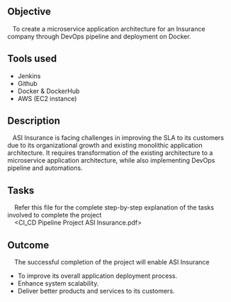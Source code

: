 ## Objective
&nbsp;&nbsp;  To create a microservice application architecture for an Insurance company through DevOps pipeline and deployment on Docker.

## Tools used
  - Jenkins
  - Github
  - Docker & DockerHub
  - AWS (EC2 instance)

## Description
&nbsp;&nbsp;  ASI Insurance is facing challenges in improving the SLA to its customers due to its organizational growth and existing monolithic application architecture. It requires transformation of the existing architecture to a microservice application architecture, while also implementing DevOps pipeline and automations.

## Tasks
&nbsp;&nbsp;&nbsp; Refer this file for the complete step-by-step explanation of the tasks involved to complete the project \
&nbsp;&nbsp;&nbsp; <CI_CD Pipeline Project ASI Insurance.pdf> 

## Outcome
&nbsp;&nbsp;&nbsp; The successful completion of the project will enable ASI Insurance
-  To improve its overall application deployment process.
-  Enhance system scalability.
-  Deliver better products and services to its customers.




  

